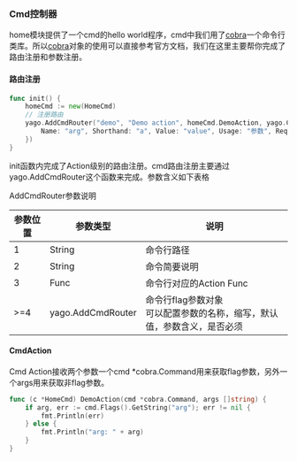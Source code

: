 ### Cmd控制器

home模块提供了一个cmd的hello world程序，cmd中我们用了[cobra](https://github.com/spf13/cobra)一个命令行类库。所以[cobra](https://github.com/spf13/cobra)对象的使用可以直接参考官方文档，我们在这里主要帮你完成了路由注册和参数注册。

#### 路由注册

```go
func init() {
	homeCmd := new(HomeCmd)
	// 注册路由
	yago.AddCmdRouter("demo", "Demo action", homeCmd.DemoAction, yago.CmdArg{
		Name: "arg", Shorthand: "a", Value: "value", Usage: "参数", Required: true,
	})
}
```

init函数内完成了Action级别的路由注册。cmd路由注册主要通过yago.AddCmdRouter这个函数来完成。参数含义如下表格

AddCmdRouter参数说明

| 参数位置 | 参数类型 | 说明 |
| ------- | ------- | ------- |
| 1 | String | 命令行路径 |
| 2 | String | 命令简要说明 |
| 3 | Func | 命令行对应的Action Func |
| >=4 | yago.AddCmdRouter | 命令行flag参数对象<br>可以配置参数的名称，缩写，默认值，参数含义，是否必须 |


#### CmdAction
Cmd Action接收两个参数一个cmd *cobra.Command用来获取flag参数，另外一个args用来获取非flag参数。

```go
func (c *HomeCmd) DemoAction(cmd *cobra.Command, args []string) {
	if arg, err := cmd.Flags().GetString("arg"); err != nil {
		fmt.Println(err)
	} else {
		fmt.Println("arg: " + arg)
	}
}

```